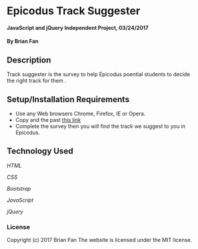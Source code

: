 # Epicodus Track Suggester

#### JavaScript and jQuery Independent Project, 03/24/2017

#### By Brian Fan

## Description

Track suggester is the survey to help Epicodus poential students to decide the right track for them .

## Setup/Installation Requirements

* Use any Web browsers Chrome, Firefox, IE or Opera.
* Copy and the past [this link](https://txbluebee.github.io/track-suggester)
* Complete the survey then you will find the track we suggest to you in Epicodus.

## Technology Used

_HTML_

_CSS_

_Bootstrap_

_JavaScript_

_jQuery_

### License

Copyright (c) 2017 Brian Fan
The website is licensed under the MIT license.
